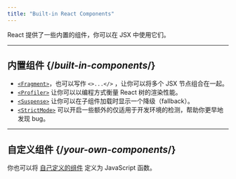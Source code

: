 ```yaml
---
title: "Built-in React Components"
---
```


<Intro>

React 提供了一些内置的组件，你可以在 JSX 中使用它们。

</Intro>

---

## 内置组件 {/*built-in-components*/}

* [`<Fragment>`](/reference/react/Fragment)，也可以写作 `<>...</>` ，让你可以将多个 JSX 节点组合在一起。
* [`<Profiler>`](/reference/react/Profiler) 让你可以以编程方式衡量 React 树的渲染性能。
* [`<Suspense>`](/reference/react/Suspense) 让你可以在子组件加载时显示一个降级（fallback）。
* [`<StrictMode>`](/reference/react/StrictMode) 可以开启一些额外的仅适用于开发环境的检测，帮助你更早地发现 bug。

---

## 自定义组件 {/*your-own-components*/}

你也可以将 [自己定义的组件](/learn/your-first-component) 定义为 JavaScript 函数。
